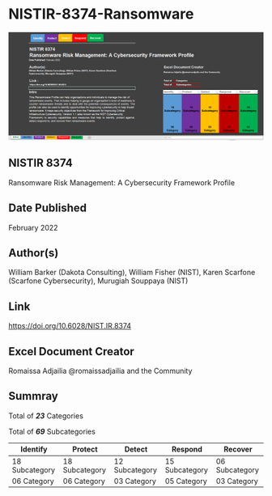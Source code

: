 # NISTIR-8374-Ransomware

![image](overview.jpeg)

## NISTIR 8374
Ransomware Risk Management: A Cybersecurity Framework Profile
## Date Published
February 2022

## Author(s)
William Barker (Dakota Consulting), William Fisher (NIST), Karen Scarfone (Scarfone Cybersecurity), Murugiah Souppaya (NIST)

## Link 

 https://doi.org/10.6028/NIST.IR.8374

## Excel Document Creator				

Romaissa Adjailia @romaissadjailia and the Community

## Summray
				
Total of  ***23*** Categories	

Total of  ***69*** Subcategories	

				
|Identify	|Protect	|Detect	|Respond	|Recover|
|---------|--------|-------|--------|-------|
|18 Subcategory	|18 Subcategory|	12 Subcategory|	15 Subcategory|	06 Subcategory|
|06 Category|06 Category |03 Category |05 Category | 03 Category|


 

